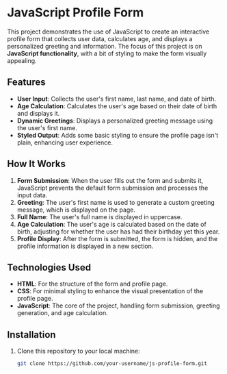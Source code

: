 # JavaScript Profile Form

This project demonstrates the use of JavaScript to create an interactive profile form that collects user data, calculates age, and displays a personalized greeting and information. The focus of this project is on **JavaScript functionality**, with a bit of styling to make the form visually appealing.

## Features

- **User Input**: Collects the user's first name, last name, and date of birth.
- **Age Calculation**: Calculates the user's age based on their date of birth and displays it.
- **Dynamic Greetings**: Displays a personalized greeting message using the user's first name.
- **Styled Output**: Adds some basic styling to ensure the profile page isn't plain, enhancing user experience.

## How It Works

1. **Form Submission**: When the user fills out the form and submits it, JavaScript prevents the default form submission and processes the input data.
2. **Greeting**: The user's first name is used to generate a custom greeting message, which is displayed on the page.
3. **Full Name**: The user's full name is displayed in uppercase.
4. **Age Calculation**: The user's age is calculated based on the date of birth, adjusting for whether the user has had their birthday yet this year.
5. **Profile Display**: After the form is submitted, the form is hidden, and the profile information is displayed in a new section.

## Technologies Used

- **HTML**: For the structure of the form and profile page.
- **CSS**: For minimal styling to enhance the visual presentation of the profile page.
- **JavaScript**: The core of the project, handling form submission, greeting generation, and age calculation.

## Installation

1. Clone this repository to your local machine:

   ```bash
   git clone https://github.com/your-username/js-profile-form.git
